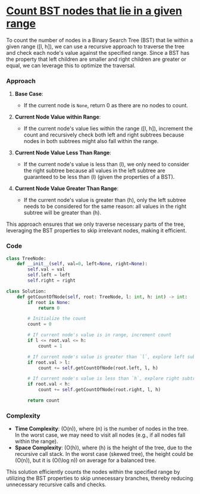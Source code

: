 # [Count BST nodes that lie in a given range](https://www.geeksforgeeks.org/problems/count-bst-nodes-that-lie-in-a-given-range/1)

To count the number of nodes in a Binary Search Tree (BST) that lie within a given range \([l, h]\), we can use a recursive approach to traverse the tree and check each node's value against the specified range. Since a BST has the property that left children are smaller and right children are greater or equal, we can leverage this to optimize the traversal.

### Approach

1. **Base Case**:
   - If the current node is `None`, return 0 as there are no nodes to count.

2. **Current Node Value within Range**:
   - If the current node's value lies within the range \([l, h]\), increment the count and recursively check both left and right subtrees because nodes in both subtrees might also fall within the range.

3. **Current Node Value Less Than Range**:
   - If the current node's value is less than \(l\), we only need to consider the right subtree because all values in the left subtree are guaranteed to be less than \(l\) (given the properties of a BST).

4. **Current Node Value Greater Than Range**:
   - If the current node's value is greater than \(h\), only the left subtree needs to be considered for the same reason: all values in the right subtree will be greater than \(h\).

This approach ensures that we only traverse necessary parts of the tree, leveraging the BST properties to skip irrelevant nodes, making it efficient.

### Code

```python
class TreeNode:
    def __init__(self, val=0, left=None, right=None):
        self.val = val
        self.left = left
        self.right = right

class Solution:
    def getCountOfNode(self, root: TreeNode, l: int, h: int) -> int:
        if root is None:
            return 0

        # Initialize the count
        count = 0

        # If current node's value is in range, increment count
        if l <= root.val <= h:
            count = 1

        # If current node's value is greater than `l`, explore left subtree
        if root.val > l:
            count += self.getCountOfNode(root.left, l, h)

        # If current node's value is less than `h`, explore right subtree
        if root.val < h:
            count += self.getCountOfNode(root.right, l, h)

        return count
```

### Complexity

- **Time Complexity**: \(O(n)\), where \(n\) is the number of nodes in the tree. In the worst case, we may need to visit all nodes (e.g., if all nodes fall within the range).
- **Space Complexity**: \(O(h)\), where \(h\) is the height of the tree, due to the recursive call stack. In the worst case (skewed tree), the height could be \(O(n)\), but it is \(O(\log n)\) on average for a balanced tree.

This solution efficiently counts the nodes within the specified range by utilizing the BST properties to skip unnecessary branches, thereby reducing unnecessary recursive calls and checks.
